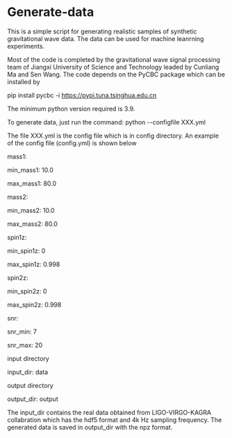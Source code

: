 # Generate-data
This is a simple script for generating realistic samples of synthetic gravitational wave data. The data can be used for machine leanrning experiments.

Most of the code is completed by the gravitational wave signal processing team of Jiangxi University of Science and Technology leaded by Cunliang Ma and Sen Wang. The code depends on the PyCBC package which can be installed by 

pip install pycbc -i https://pypi.tuna.tsinghua.edu.cn

The minimum python version required is 3.9.

To generate data, just run the command:  python --configfile XXX.yml


The file XXX.yml is the config file which is in config directory. An example of the config file (config.yml) is shown below

mass1:

min_mass1: 10.0

max_mass1: 80.0

mass2:

min_mass2: 10.0

max_mass2: 80.0

spin1z:

min_spin1z: 0 

max_spin1z: 0.998

spin2z:

min_spin2z: 0 

max_spin2z: 0.998

snr:

snr_min: 7 

snr_max: 20

input directory

input_dir: data

output directory

output_dir: output

The input_dir contains the real data obtained from LIGO-VIRGO-KAGRA collabration which has the hdf5 format and 4k Hz sampling frequency. The generated data is saved in output_dir with the npz format.




